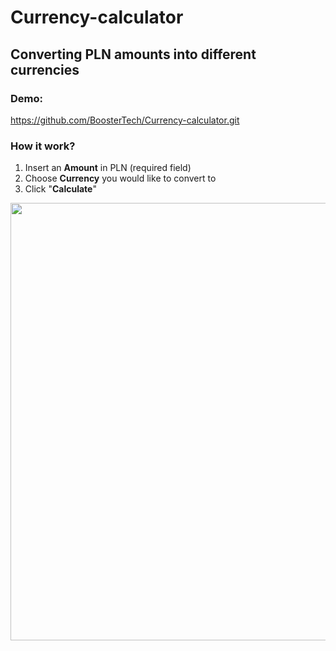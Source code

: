 # Currency-calculator

## Converting PLN amounts into different currencies
### Demo:
https://github.com/BoosterTech/Currency-calculator.git
### How it work?
1. Insert an **Amount** in PLN (required field)
2. Choose **Currency** you would like to convert to
3. Click "**Calculate**"
<p align ="center">
  <img src="https://www.linkpicture.com/q/Animation.gif" width="700"
<p>

